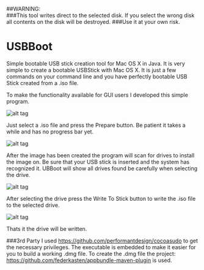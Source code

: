##WARNING:  
###This tool writes direct to the selected disk. If you select the wrong disk all contents on the disk will be destroyed. 
###Use it at your own risk.

# USBBoot  
Simple bootable USB stick creation tool for Mac OS X in Java. It is very simple to create a bootable USBStick with Mac OS X. It is just a few commands on your command line and you have perfectly bootable USB Stick created from a .iso file.  

To make the functionality available for GUI users I developed this simple program. 
 
![alt tag](https://raw.github.com/sbamamoto/USBBoot/master/src/main/resources/docimages/step1.png) 
 
Just select a .iso file and press the Prepare button. Be patient it takes a while and has no progress bar yet. 
 
![alt tag](https://raw.github.com/sbamamoto/USBBoot/master/src/main/resources/docimages/step2.png) 
 
After the image has been created the program will scan for drives to install the image on. Be sure that your USB stick is inserted and the system has recognized it. 
UBBoot will show all drives found be carefully when selecting the drive. 
 
![alt tag](https://raw.github.com/sbamamoto/USBBoot/master/src/main/resources/docimages/step3.png) 
 
After selecting the drive press the Write To Stick button to write the .iso file to the selected drive. 
 
![alt tag](https://raw.github.com/sbamamoto/USBBoot/master/src/main/resources/docimages/step4.png) 
 
Thats it the drive will be written. 
 
###3rd Party 
I used https://github.com/performantdesign/cocoasudo to get the necessary privileges. The executable is embedded to make it easier for you to build a working .dmg file. 
To create the .dmg file the project: https://github.com/federkasten/appbundle-maven-plugin is used. 
 
